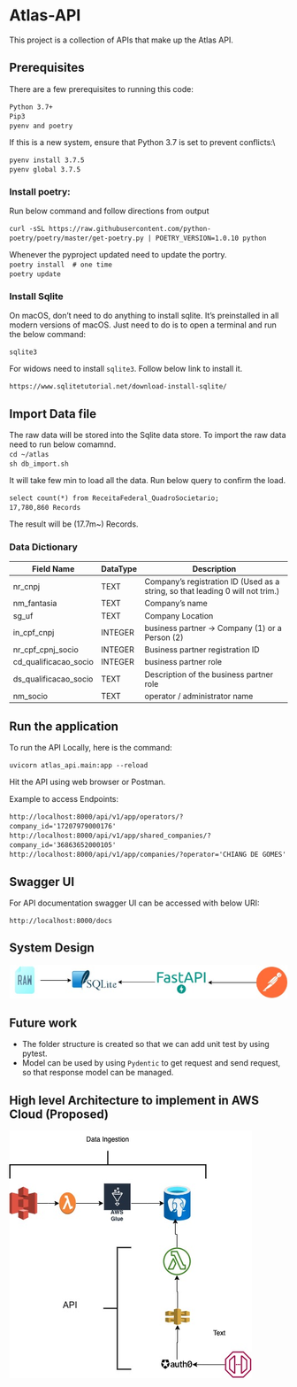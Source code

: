 # Atlas-API

This project is a collection of APIs that make up the Atlas API.

## Prerequisites
There are a few prerequisites to running this code:

`Python 3.7+`\
`Pip3`\
`pyenv and poetry`


If this is a new system, ensure that Python 3.7 is set to prevent conflicts:\

`pyenv install 3.7.5` \
`pyenv global 3.7.5`

### Install poetry:
Run below command and follow directions from output

`curl -sSL https://raw.githubusercontent.com/python-poetry/poetry/master/get-poetry.py | POETRY_VERSION=1.0.10 python` 

Whenever the pyproject updated need to update the portry.\
`poetry install  # one time`\
`poetry update
`

### Install Sqlite

On macOS, don’t need to do anything to install sqlite. It’s preinstalled in all modern versions of macOS.
Just need to do is to open a terminal and run the below command:

`sqlite3`

For widows need to install `sqlite3`. Follow below link to install it.

`https://www.sqlitetutorial.net/download-install-sqlite/
`
## Import Data file

The raw data will be stored into the Sqlite data store. To import the raw data need to run below comamnd.
\
`cd ~/atlas` \
`sh db_import.sh` 

It will take few min to load all the data. Run below query to confirm the load.

`select count(*) from ReceitaFederal_QuadroSocietario;`\
`17,780,860 Records`

The result will be (17.7m~) Records.


### Data Dictionary

| Field Name | DataType | Description |
| --- | ----------- |-----------------
|nr_cnpj|TEXT|Company’s registration ID (Used as a string, so that leading 0 will not trim.)|
|nm_fantasia|TEXT|Company’s name|
|sg_uf|TEXT|Company Location|
|in_cpf_cnpj|INTEGER|business partner -> Company (1) or a Person (2)|
|nr_cpf_cpnj_socio|INTEGER|Business partner registration ID|
|cd_qualificacao_socio|INTEGER|business partner role|
|ds_qualificacao_socio|TEXT|Description of the business partner role|
|nm_socio|TEXT|operator / administrator name|


## Run the application

To run the API Locally, here is the command:

`uvicorn atlas_api.main:app --reload`

Hit the API using web browser or Postman.

Example to access Endpoints:

`
http://localhost:8000/api/v1/app/operators/?company_id='17207979000176'
http://localhost:8000/api/v1/app/shared_companies/?company_id='36863652000105'
http://localhost:8000/api/v1/app/companies/?operator='CHIANG DE GOMES'
`


## Swagger UI
For API documentation swagger UI can be accessed with below URI:

`http://localhost:8000/docs`

## System Design

![The cloud Architecture of the API](/docs/Current_Architecture.jpg "Proposed architecture")


## Future work
- The folder structure is created so that we can add unit test by using pytest.
- Model can be used by using `Pydentic` to get request and send request, so that response model can be managed.


## High level Architecture to implement in AWS Cloud (**Proposed**)

![The cloud Architecture of the API](/docs/cloud.jpg "Proposed architecture")

